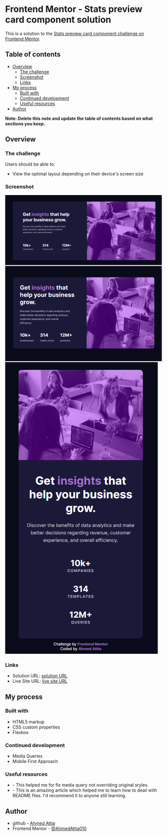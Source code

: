 # Frontend Mentor - Stats preview card component solution

This is a solution to the [Stats preview card component challenge on Frontend Mentor](https://www.frontendmentor.io/challenges/stats-preview-card-component-8JqbgoU62).

## Table of contents

- [Overview](#overview)
  - [The challenge](#the-challenge)
  - [Screenshot](#screenshot)
  - [Links](#links)
- [My process](#my-process)
  - [Built with](#built-with)
  - [Continued development](#continued-development)
  - [Useful resources](#useful-resources)
- [Author](#author)

**Note: Delete this note and update the table of contents based on what sections you keep.**

## Overview

### The challenge

Users should be able to:

- View the optimal layout depending on their device's screen size

### Screenshot

![Large screen](./large%20screen.png)
![Medium screen](./medium%20screen.png)
![Small and mobile screen](./small%20and%20mobile%20screen.png)

### Links

- Solution URL: [solution URL](https://www.frontendmentor.io/solutions/stats-preview-card-component-_VPVzDTlI_)
- Live Site URL: [live site URL](https://ahmedattia010.github.io/frontend-mentor-preview-card/)

## My process

### Built with

- HTML5 markup
- CSS custom properties
- Flexbox

### Continued development

- Media Queries
- Mobile First Approach

### Useful resources

- [](https://stackoverflow.com/questions/19038240/media-query-styles-not-overriding-original-styles) - This helped me for fix media query not overriding original sryles.
- [](https://www.markdownguide.org/basic-syntax/) - This is an amazing article which helped me to learn how to deail with README files. I'd recommend it to anyone still learning.

## Author

- github - [Ahmed Attia](https://github.com/AhmedAttia010)
- Frontend Mentor - [@AhmedAttia010](https://www.frontendmentor.io/profile/AhmedAttia010)
